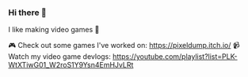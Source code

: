 ### Hi there 👋

I like making video games 👾

🎮 Check out some games I've worked on: https://pixeldump.itch.io/
📹 Watch my video game devlogs: https://youtube.com/playlist?list=PLK-WtXTiwG01_W2roS1Y9Ysn4EmHJvLRt

<!--
**Jack-Pettigrew/Jack-Pettigrew** is a ✨ _special_ ✨ repository because its `README.md` (this file) appears on your GitHub profile.

Here are some ideas to get you started:

- 🔭 I’m currently working on ...
- 🌱 I’m currently learning ...
- 👯 I’m looking to collaborate on ...
- 🤔 I’m looking for help with ...
- 💬 Ask me about ...
- 📫 How to reach me: ...
- 😄 Pronouns: ...
- ⚡ Fun fact: ...
-->

